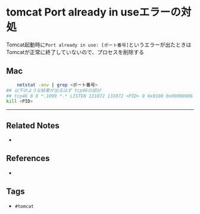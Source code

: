 # tomcat Port already in useエラーの対処
Tomcat起動時に`Port already in use: [ポート番号]`というエラーが出たときはTomcatが正常に終了していないので、プロセスを削除する

## Mac
```sh
	netstat -anv | grep <ポート番号>
## 以下のような結果が出るはず tcp46の部分
## tcp46 0 0 *.1099 *.* LISTEN 131072 131072 <PID> 0 0x0100 0x00000006
kill <PID>
```

---

## Related Notes
- 

## References
- 

## Tags
- `#tomcat` 